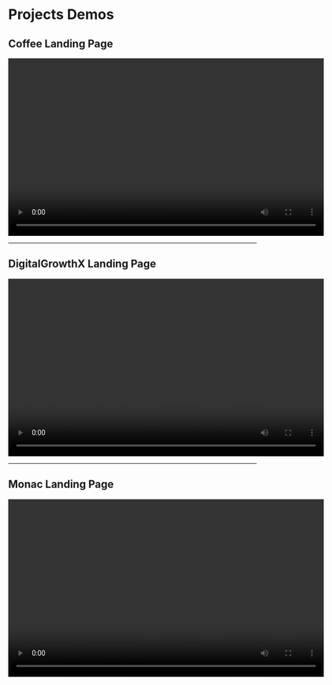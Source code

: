 # Projects Demos

## Coffee Landing Page

<video width="640" height="360" controls>
  <source src="./coffee/snippets/demo.mp4" type="video/mp4">
</video>

---

## DigitalGrowthX Landing Page

<video width="640" height="360" controls>
  <source src="./digital-growthx/snippets/animation-demo.mp4" type="video/mp4">
</video>

---

## Monac Landing Page

<video width="640" height="360" controls>
  <source src="./monac/snippets/demo.mp4" type="video/mp4">
</video>
